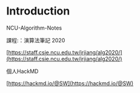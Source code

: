 # Introduction
NCU-Algorithm-Notes

課程:：演算法筆記 2020

[https://staff.csie.ncu.edu.tw/jrjiang/alg2020/](https://staff.csie.ncu.edu.tw/jrjiang/alg2020/)

個人HackMD

[https://hackmd.io/@SW](https://hackmd.io/@SW)

